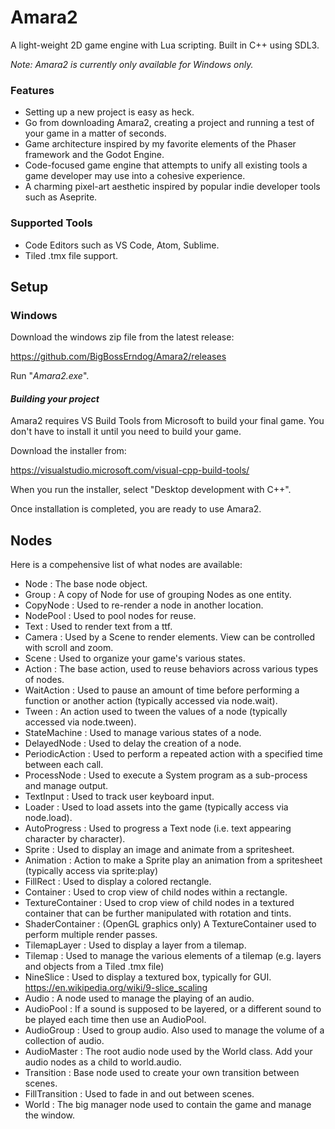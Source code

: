 # Amara2
A light-weight 2D game engine with Lua scripting.
Built in C++ using SDL3.

*Note: Amara2 is currently only available for Windows only.*

### Features
- Setting up a new project is easy as heck.
- Go from downloading Amara2, creating a project and running a test of your game in a matter of seconds.
- Game architecture inspired by my favorite elements of the Phaser framework and the Godot Engine.
- Code-focused game engine that attempts to unify all existing tools a game developer may use into a cohesive experience.
- A charming pixel-art aesthetic inspired by popular indie developer tools such as Aseprite.

### Supported Tools
- Code Editors such as VS Code, Atom, Sublime.
- Tiled .tmx file support.

## Setup
### Windows
Download the windows zip file from the latest release:

https://github.com/BigBossErndog/Amara2/releases

Run "*Amara2.exe*".

#### *Building your project*
Amara2 requires VS Build Tools from Microsoft to build your final game.
You don't have to install it until you need to build your game.

Download the installer from:

https://visualstudio.microsoft.com/visual-cpp-build-tools/

When you run the installer, select "Desktop development with C++".

Once installation is completed, you are ready to use Amara2.

## Nodes
Here is a compehensive list of what nodes are available:
- Node : The base node object.
- Group : A copy of Node for use of grouping Nodes as one entity.
- CopyNode : Used to re-render a node in another location.
- NodePool : Used to pool nodes for reuse.
- Text : Used to render text from a ttf.
- Camera : Used by a Scene to render elements. View can be controlled with scroll and zoom.
- Scene : Used to organize your game's various states.
- Action : The base action, used to reuse behaviors across various types of nodes.
- WaitAction : Used to pause an amount of time before performing a function or another action (typically accessed via node.wait).
- Tween : An action used to tween the values of a node (typically accessed via node.tween).
- StateMachine : Used to manage various states of a node.
- DelayedNode : Used to delay the creation of a node.
- PeriodicAction : Used to perform a repeated action with a specified time between each call.
- ProcessNode : Used to execute a System program as a sub-process and manage output.
- TextInput : Used to track user keyboard input.
- Loader : Used to load assets into the game (typically access via node.load).
- AutoProgress : Used to progress a Text node (i.e. text appearing character by character).
- Sprite : Used to display an image and animate from a spritesheet.
- Animation : Action to make a Sprite play an animation from a spritesheet (typically access via sprite:play)
- FillRect : Used to display a colored rectangle.
- Container : Used to crop view of child nodes within a rectangle.
- TextureContainer : Used to crop view of child nodes in a textured container that can be further manipulated with rotation and tints.
- ShaderContainer : (OpenGL graphics only) A TextureContainer used to perform multiple render passes.
- TilemapLayer : Used to display a layer from a tilemap.
- Tilemap : Used to manage the various elements of a tilemap (e.g. layers and objects from a Tiled .tmx file)
- NineSlice : Used to display a textured box, typically for GUI. https://en.wikipedia.org/wiki/9-slice_scaling
- Audio : A node used to manage the playing of an audio.
- AudioPool : If a sound is supposed to be layered, or a different sound to be played each time then use an AudioPool.
- AudioGroup : Used to group audio. Also used to manage the volume of a collection of audio.
- AudioMaster : The root audio node used by the World class. Add your audio nodes as a child to world.audio.
- Transition : Base node used to create your own transition between scenes.
- FillTransition : Used to fade in and out between scenes.
- World : The big manager node used to contain the game and manage the window.
